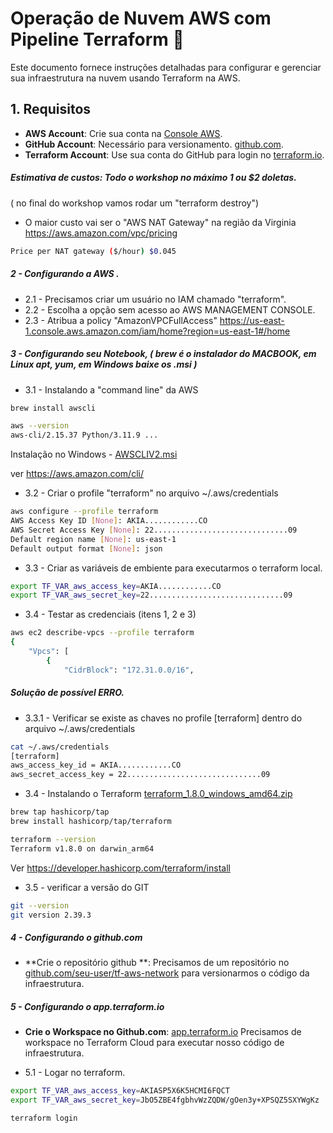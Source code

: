# Operação de Nuvem AWS com Pipeline Terraform 🚀

Este documento fornece instruções detalhadas para configurar e gerenciar sua infraestrutura na nuvem usando Terraform na AWS. 

## 1. Requisitos

- **AWS Account**: Crie sua conta na [Console AWS](https://console.aws.amazon.com/console/home).
- **GitHub Account**: Necessário para versionamento. [github.com](https://github.com).
- **Terraform Account**: Use sua conta do GitHub para login no [terraform.io](https://app.terraform.io).

##### Estimativa de custos: Todo o workshop no máximo 1 ou $2 doletas.
 ( no final do workshop vamos rodar um "terraform destroy")
- O maior custo vai ser o "AWS NAT Gateway" na região da Virginia https://aws.amazon.com/vpc/pricing
``` bash
Price per NAT gateway ($/hour) $0.045
```

##### 2 - Configurando a AWS . 
 - 2.1 - Precisamos criar um usuário no IAM chamado "terraform". 
 - 2.2 - Escolha a opção sem acesso ao AWS MANAGEMENT CONSOLE.
 - 2.3 - Atribua a policy "AmazonVPCFullAccess"
 https://us-east-1.console.aws.amazon.com/iam/home?region=us-east-1#/home

##### 3 - Configurando seu Notebook, ( brew é o instalador do MACBOOK, em Linux apt, yum, em Windows baixe os .msi )
- 3.1 - Instalando a "command line" da AWS
``` bash
brew install awscli

aws --version
aws-cli/2.15.37 Python/3.11.9 ...
```
Instalação no Windows - [AWSCLIV2.msi](https://awscli.amazonaws.com/AWSCLIV2.msi)

ver https://aws.amazon.com/cli/

- 3.2 - Criar o profile "terraform" no arquivo ~/.aws/credentials
``` bash
aws configure --profile terraform
AWS Access Key ID [None]: AKIA............CO
AWS Secret Access Key [None]: 22..............................09
Default region name [None]: us-east-1
Default output format [None]: json
```

- 3.3 - Criar as variáveis de embiente para executarmos o terraform local.
```bash
export TF_VAR_aws_access_key=AKIA............CO
export TF_VAR_aws_secret_key=22..............................09
```

- 3.4 - Testar as credenciais (itens 1, 2 e 3)
``` bash
aws ec2 describe-vpcs --profile terraform
{
    "Vpcs": [
        {
            "CidrBlock": "172.31.0.0/16",
```

##### Solução de possível ERRO.
- 3.3.1 - Verificar se existe as chaves no profile [terraform] dentro do arquivo ~/.aws/credentials
``` bash
cat ~/.aws/credentials
[terraform]
aws_access_key_id = AKIA............CO
aws_secret_access_key = 22..............................09
```

- 3.4 - Instalando o Terraform
[terraform_1.8.0_windows_amd64.zip](https://releases.hashicorp.com/terraform/1.8.0/terraform_1.8.0_windows_amd64.zip)

``` bash
brew tap hashicorp/tap
brew install hashicorp/tap/terraform

terraform --version   
Terraform v1.8.0 on darwin_arm64
```
Ver https://developer.hashicorp.com/terraform/install

- 3.5 - verificar a versão do GIT
```bash
git --version
git version 2.39.3
```

##### 4 - Configurando o github.com
- **Crie o repositório github **: Precisamos de um repositório no [github.com/seu-user/tf-aws-network](https://github.com/) para versionarmos o código da infraestrutura.

##### 5 - Configurando o app.terraform.io
- **Crie o Workspace no Github.com**: [app.terraform.io](https://app.terraform.io) 
Precisamos de workspace no Terraform Cloud para executar nosso código de infraestrutura.

- 5.1 - Logar no terraform.
```bash
export TF_VAR_aws_access_key=AKIASP5X6K5HCMI6FQCT
export TF_VAR_aws_secret_key=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

terraform login
```
